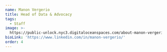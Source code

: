 ```yaml
---
name: Manon Vergerio
title: Head of Data & Advocacy
tags:
  - Staff
image: >-
  https://public-unlock.nyc3.digitaloceanspaces.com/about-manon-vergerio-headshot.png
bioLink: 'https://www.linkedin.com/in/manon-vergerio/'
order: 4
---
```


